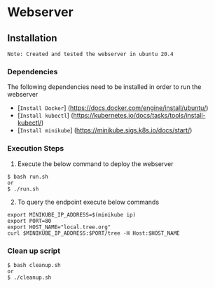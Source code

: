 # Webserver 

## Installation
```Note: Created and tested the webserver in ubuntu 20.4 ```

### Dependencies
The following dependencies need to be installed in order to run the webserver
- [`Install Docker`] (https://docs.docker.com/engine/install/ubuntu/)
- [`Install kubectl`] (https://kubernetes.io/docs/tasks/tools/install-kubectl/)
- [`Install minikube`] (https://minikube.sigs.k8s.io/docs/start/)

### Execution Steps
1. Execute the below command to deploy the webserver
```
$ bash run.sh
or 
$ ./run.sh
```

2. To query the endpoint execute below commands
```
export MINIKUBE_IP_ADDRESS=$(minikube ip)
export PORT=80
export HOST_NAME="local.tree.org"
curl $MINIKUBE_IP_ADDRESS:$PORT/tree -H Host:$HOST_NAME
```

### Clean up script
```
$ bash cleanup.sh
or 
$ ./cleanup.sh
```
